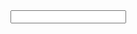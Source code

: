 ---
---

<div class="stork-wrapper">
  <input data-stork="federalist" class="stork-input" />
  <div data-stork="federalist-output" class="stork-output"></div>
</div>
<script src="https://files.stork-search.net/stork.js"></script>
<script>
  stork.register(
	"index",
	"/index.st"
  );
</script>
